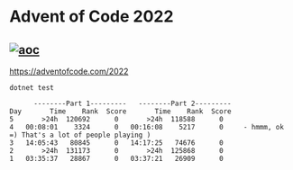 # Advent of Code 2022

[![aoc](https://github.com/alfeg/adventofcode2022/actions/workflows/dotnet.yml/badge.svg)](https://github.com/alfeg/adventofcode2022/actions/workflows/dotnet.yml)
---

https://adventofcode.com/2022

```
dotnet test
```

```
      --------Part 1---------   --------Part 2---------
Day       Time    Rank  Score       Time    Rank  Score
5       >24h  120692      0       >24h  118588      0
4   00:08:01    3324      0   00:16:08    5217      0     - hmmm, ok =) That's a lot of people playing )
3   14:05:43   80845      0   14:17:25   74676      0
2       >24h  131173      0       >24h  125868      0
1   03:35:37   28867      0   03:37:21   26909      0

```
